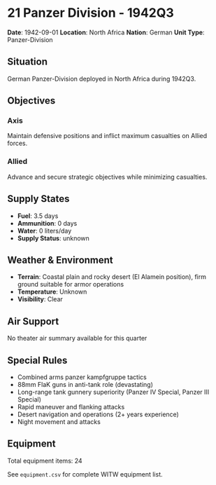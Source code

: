 # 21 Panzer Division - 1942Q3

**Date**: 1942-09-01
**Location**: North Africa
**Nation**: German
**Unit Type**: Panzer-Division

## Situation

German Panzer-Division deployed in North Africa during 1942Q3.

## Objectives

### Axis
Maintain defensive positions and inflict maximum casualties on Allied forces.

### Allied
Advance and secure strategic objectives while minimizing casualties.

## Supply States

- **Fuel**: 3.5 days
- **Ammunition**: 0 days
- **Water**: 0 liters/day
- **Supply Status**: unknown

## Weather & Environment

- **Terrain**: Coastal plain and rocky desert (El Alamein position), firm ground suitable for armor operations
- **Temperature**: Unknown
- **Visibility**: Clear

## Air Support

No theater air summary available for this quarter

## Special Rules

- Combined arms panzer kampfgruppe tactics
- 88mm FlaK guns in anti-tank role (devastating)
- Long-range tank gunnery superiority (Panzer IV Special, Panzer III Special)
- Rapid maneuver and flanking attacks
- Desert navigation and operations (2+ years experience)
- Night movement and attacks

## Equipment

Total equipment items: 24

See `equipment.csv` for complete WITW equipment list.
